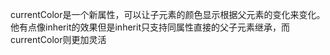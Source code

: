 currentColor是一个新属性，可以让子元素的颜色显示根据父元素的变化来变化。
他有点像inherit的效果但是inherit只支持同属性直接的父子元素继承，而currentColor则更加灵活